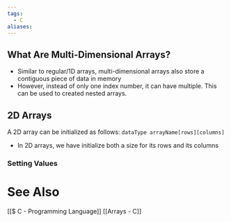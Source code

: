 ```yaml
---
tags:
  - C
aliases:
---
```


## What Are Multi-Dimensional Arrays?
- Similar to regular/1D arrays, multi-dimensional arrays also store a contiguous piece of data in memory
- However, instead of only one index number, it can have multiple. This can be used to created nested arrays.

## 2D Arrays
A 2D array can be initialized as follows:
`dataType arrayName[rows][columns]`
- In 2D arrays, we have initialize both a size for its rows and its columns

### Setting Values

# See Also
[[$ C - Programming Language]]
[[Arrays - C]]